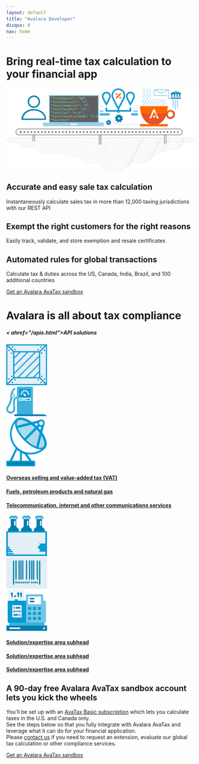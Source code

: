 ```yaml
---
layout: default
title: "Avalara Developer"
disqus: 0
nav: home
---
```

<div class="bg-map">
    <div class="row">
      <div class="col-sm-8 col-sm-offset-2 text-center">
        <h1 class="h1pp ">Bring real-time tax calculation to your financial app</h1>
        <img src="/images/devdot/DevDotSvgGAssets_DeveloperIllustration.svg" />
      </div>
    </div>
    <div class="row hidden-xs">
      <div class="col-sm-4 text-center">
        <div class="row">
          <div class="col-sm-8 col-sm-offset-2">
              <h2>Accurate and easy sale tax calculation</h2>
              <p>Instantaneously calculate sales tax in more than 12,000 taxing jurisdictions with our REST API</p>
          </div>
        </div>
      </div>
      <div class="col-sm-4 text-center">
        <div class="row">
          <div class="col-sm-8 col-sm-offset-2">
              <h2>Exempt the right customers for the right reasons</h2>
              <p>Easily track, validate, and store exemption and resale certificates</p>
          </div>
        </div>
      </div>
      <div class="col-sm-4 text-center">
        <div class="row">
          <div class="col-sm-8 col-sm-offset-2">
            <h2>Automated rules for global transactions</h2>
            <p>Calculate tax & duties across the US, Canada, India, Brazil, and 100 additional countries</p>
          </div>
        </div>
      </div>
    </div>
    <div class="row margin-top">
      <div class="col-sm-12 text-center btn-callout"><a href="/avatax/get-started.html" role="button">Get an Avalara AvaTax sandbox</a></div>
    </div>
    <div class="row bg-white border-top">
      <div class="col-sm-6 col-sm-offset-3 text-center">
        <h1>Avalara is all about tax compliance</h1>
        <h5>< ahref="/apis.html">API solutions</a></h5>
      </div>
    </div>
    <div class="row bg-white">
      <div class="col-xs-2 col-xs-offset-2 col-sm-offset-2 col-sm-2 text-center">
        <a href="/landedcost"><img src="/images/devdot/DevDotSvgGAssets_ShippingCrate.svg" width="110" /></a>
      </div>
      <div class="col-xs-2 col-xs-offset-1 col-sm-offset-1 col-sm-2 text-center">
        <a href="/excise"><img src="/images/devdot/DevDotSvgGAssets_GasPump.svg" width="110" /></a>
      </div>
      <div class="col-xs-2 col-xs-offset-1 col-sm-offset-1 col-sm-2 text-center">
        <a href="/communications"><img src="/images/devdot/DevDotSvgGAssets_SatelliteDish.svg" width="110" /></a>
      </div>
    </div>
    <div class="row bg-white">
      <div class="col-xs-2 col-xs-offset-2 col-sm-offset-2 col-sm-2 text-center">
        <a href="/landedcost"><h4 class="hidden-xs">Overseas selling and value-added tax (VAT)</h4></a>
      </div>
      <div class="col-xs-2 col-xs-offset-1 col-sm-offset-1 col-sm-2 text-center">
        <a href="/excise"><h4 class="hidden-xs">Fuels, petroleum products and natural gas</h4></a>
      </div>
      <div class="col-xs-2 col-xs-offset-1 col-sm-offset-1 col-sm-2 text-center">
        <a href="/communications"><h4 class="hidden-xs">Telecommunication, internet and other communications services</h4></a>
      </div>
    </div>
    <div class="row bg-white padding-top">
      <div class="col-xs-2 col-xs-offset-2 col-sm-offset-2 col-sm-2 text-center">
        <a href="#"><img src="/images/devdot/DevDotSvgGAssets_Beverages.svg" width="110" /></a>
      </div>
      <div class="col-xs-2 col-xs-offset-1 col-sm-offset-1 col-sm-2 text-center">
        <a href="#"><img src="/images/devdot/DevDotSvgGAssets_BarCode.svg" width="110" /></a>
      </div>
      <div class="col-xs-2 col-xs-offset-1 col-sm-offset-1 col-sm-2 text-center">
        <a href="#"><img src="/images/devdot/DevDotSvgGAssets_POS.svg" width="110" /></a>
      </div>
    </div>
    <div class="row bg-white padding-top padding-bottom">
      <div class="col-xs-2 col-xs-offset-2 col-sm-offset-2 col-sm-2 text-center">
        <a href="#"><h4 class="hidden-xs">Solution/expertise area subhead</h4></a>
      </div>
      <div class="col-xs-2 col-xs-offset-1 col-sm-offset-1 col-sm-2 text-center">
        <a href="#"><h4 class="hidden-xs">Solution/expertise area subhead</h4></a>
      </div>
      <div class="col-xs-2 col-xs-offset-1 col-sm-offset-1 col-sm-2 text-center">
        <a href="#"><h4 class="hidden-xs">Solution/expertise area subhead</h4></a>
      </div>
    </div>
    <div class="row border-top">
      <div class="col-xs-8 col-xs-offset-2 col-sm-6 col-sm-offset-3 text-center">
        <h2>A 90-day free Avalara AvaTax sandbox account lets you kick the wheels</h2>
      </div>
    </div>
    <div class="row">
      <div class="col-xs-8 col-xs-offset-2 col-sm-6 col-sm-offset-3">
        <p>
          You'll be set up with an <a href="#">AvaTax Basic subscription</a> which lets you calculate taxes in the U.S. and Canada only.<br />
          See the steps below so that you fully integrate with Avalara AvaTax and leverage what it can do for your financial application.<br />
          Please <a href="mailto:sales@avalara.com">contact us</a> if you need to request an extension, evaluate our global tax calculation or other compliance services.<br />
        </p>
      </div>
    </div>
    <div class="row margin-top">
      <div class="col-sm-12 text-center btn-callout"><a href="/avatax/get-started.html" role="button">Get an Avalara AvaTax sandbox</a></div>
    </div>
</div>
